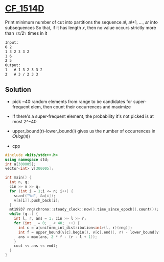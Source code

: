 # [CF_1514D](https://codeforces.com/contest/1514/D)

Print minimum number of cut into partitions the sequence 𝑎𝑙, 𝑎𝑙+1, ..., 𝑎𝑟 into subsequences
So that, if it has length 𝑥, then no value occurs strictly more than ⌈𝑥/2⌉ times in it

```txt
Input:
6 2
1 3 2 3 3 2
1 6
2 5
Output:
1   # 1 3 2 3 3 2
2   # 3 / 2 3 3
```

## Solution

* pick ~40 random elements from range to be candidates for super-frequent elem, then count their occurrences and maximize
* If there's a super-frequent element, the probability it's not picked is at most 2^−40
* upper_bound(r)-lower_bound(l) gives us the number of occurrences in 𝑂(𝑙𝑜𝑔(𝑛))

* cpp

```cpp
#include <bits/stdc++.h>
using namespace std;
int a[300005];
vector<int> v[300005];

int main() {
  int n, q;
  cin >> n >> q;
  for (int i = 1;i <= n; i++) {
    scanf("%d", &a[i]);
    v[a[i]].push_back(i);
  }
  mt19937 rng(chrono::steady_clock::now().time_since_epoch().count());
  while (q--) {
    int l, r, ans = 1; cin >> l >> r;
    for (int _ = 0; _ < 40; _++) {
      int c = a[uniform_int_distribution<int>(l, r)(rng)];
      int f = upper_bound(v[c].begin(), v[c].end(), r) - lower_bound(v[c].begin(),v[c].end(), l);
      ans = max(ans, 2 * f - (r - l + 1));
    }
    cout << ans << endl;
  }
}
```
